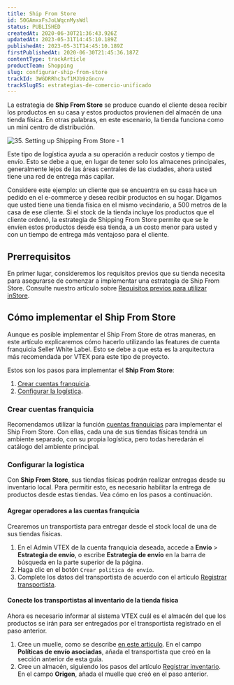 ```yaml
---
title: Ship From Store
id: 50GAmxxFsJoLWqcnMysWdl
status: PUBLISHED
createdAt: 2020-06-30T21:36:43.926Z
updatedAt: 2023-05-31T14:45:10.189Z
publishedAt: 2023-05-31T14:45:10.189Z
firstPublishedAt: 2020-06-30T21:45:36.187Z
contentType: trackArticle
productTeam: Shopping
slug: configurar-ship-from-store
trackId: 3WGDRRhc3vf1MJb9zGncnv
trackSlugES: estrategias-de-comercio-unificado
---
```


La estrategia de **Ship From Store** se produce cuando el cliente desea recibir los productos en su casa y estos productos provienen del almacén de una tienda física. En otras palabras, en este escenario, la tienda funciona como un mini centro de distribución.

![35. Setting up Shipping From Store - 1](https://images.ctfassets.net/alneenqid6w5/7uHIuX10TvTGJS1kkwPmBb/6847796e390c9d18123eea24f87469c4/35._Setting_up_Shipping_From_Store_-_1.png)

Este tipo de logística ayuda a su operación a reducir costos y tiempo de envío. Esto se debe a que, en lugar de tener solo los almacenes principales, generalmente lejos de las áreas centrales de las ciudades, ahora usted tiene una red de entrega más capilar.

Considere este ejemplo: un cliente que se encuentra en su casa hace un pedido en el e-commerce y desea recibir productos en su hogar. Digamos que usted tiene una tienda física en el mismo vecindario, a 500 metros de la casa de ese cliente. Si el stock de la tienda incluye los productos que el cliente ordenó, la estrategia de Shipping From Store permite que se le envíen estos productos desde esa tienda, a un costo menor para usted y con un tiempo de entrega más ventajoso para el cliente.

## Prerrequisitos

En primer lugar, consideremos los requisitos previos que su tienda necesita para asegurarse de comenzar a implementar una estrategia de Ship From Store. Consulte nuestro artículo sobre [Requisitos previos para utilizar inStore](https://help.vtex.com/es/tracks/instore-primeros-pasos-y-configuracion--zav76TFEZlAjnyBVL5tRc/1wtAanSRA3g2316dw7bw8u "Requisitos previos para utilizar inStore").

## Cómo implementar el Ship From Store

<div class="alert alert-info">
Aunque es posible implementar el Ship From Store de otras maneras, en este artículo explicaremos cómo hacerlo utilizando las features de cuenta franquicia Seller White Label. Esto se debe a que esta es la arquitectura más recomendada por VTEX para este tipo de proyecto.
</div>

Estos son los pasos para implementar el __Ship From Store__:

1. [Crear cuentas franquicia](#crear-cuentas-franquicia).
2. [Configurar la logística](#configurar-la-logistica).

### Crear cuentas franquicia

Recomendamos utilizar la función [cuentas franquicias](https://help.vtex.com/es/tracks/instore-primeros-pasos-y-configuracion--zav76TFEZlAjnyBVL5tRc/eujH0id9Y4WJjjmdazUKd) para implementar el Ship From Store. Con ellas, cada una de sus tiendas físicas tendrá un ambiente separado, con su propia logística, pero todas heredarán el catálogo del ambiente principal.

### Configurar la logística

Con __Ship From Store__, sus tiendas físicas podrán realizar entregas desde su inventario local. Para permitir esto, es necesario habilitar la entrega de productos desde estas tiendas. Vea cómo en los pasos a continuación.

#### Agregar operadores a las cuentas franquicia

Crearemos un transportista para entregar desde el stock local de una de sus tiendas físicas.

1. En el Admin VTEX de la cuenta franquicia deseada, accede a **Envío** > __Estrategia de envío__, o escribe __Estrategia de envío__ en la barra de búsqueda en la parte superior de la página.
2. Haga clic en el botón `Crear política de envío`.
3. Complete los datos del transportista de acuerdo con el artículo [Registrar transportista](https://help.vtex.com/es/tutorial/cadastrar-transportadora--tutorials_140).

#### Conecte los transportistas al inventario de la tienda física

Ahora es necesario informar al sistema VTEX cuál es el almacén del que los productos se irán para ser entregados por el transportista registrado en el paso anterior.

1. Cree un muelle, como se describe [en este artículo](https://help.vtex.com/es/tutorial/como-cadastrar-doca--7K3FultD8I2cuuA6iyGEiW). En el campo __Políticas de envío asociadas__, añada el transportista que creó en la sección anterior de esta guía.
2. Cree un almacén, siguiendo los pasos del artículo [Registrar inventario](https://help.vtex.com/es/tutorial/gerenciar-estoque--tutorials_137). En el campo __Origen__, añada el muelle que creó en el paso anterior.

